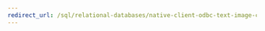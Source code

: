 ```yaml
---
redirect_url: /sql/relational-databases/native-client-odbc-text-image-columns/managing-text-and-image-columns?toc=%2fsql%2frelational-databases%2fnative-client-odbc-text-image-columns%2ftoc.json
---
```

